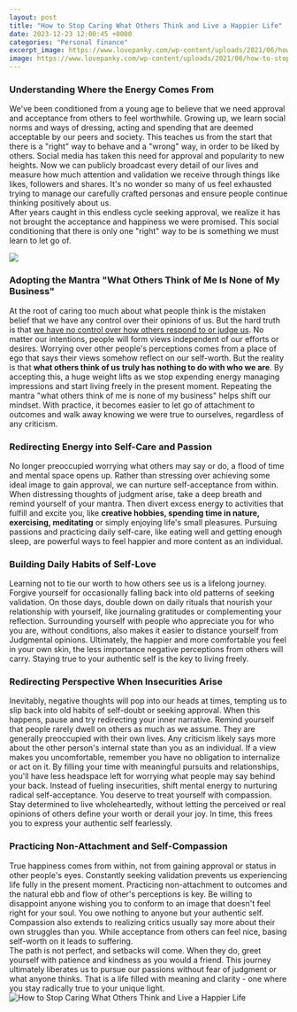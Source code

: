 ```yaml
---
layout: post
title: "How to Stop Caring What Others Think and Live a Happier Life"
date: 2023-12-23 12:00:45 +0000
categories: "Personal finance"
excerpt_image: https://www.lovepanky.com/wp-content/uploads/2021/06/how-to-stop-caring-what-other-people-think.jpg
image: https://www.lovepanky.com/wp-content/uploads/2021/06/how-to-stop-caring-what-other-people-think.jpg
---
```


### Understanding Where the Energy Comes From
We've been conditioned from a young age to believe that we need approval and acceptance from others to feel worthwhile. Growing up, we learn social norms and ways of dressing, acting and spending that are deemed acceptable by our peers and society. This teaches us from the start that there is a "right" way to behave and a "wrong" way, in order to be liked by others. 
Social media has taken this need for approval and popularity to new heights. Now we can publicly broadcast every detail of our lives and measure how much attention and validation we receive through things like likes, followers and shares. It's no wonder so many of us feel exhausted trying to manage our carefully crafted personas and ensure people continue thinking positively about us.  
After years caught in this endless cycle seeking approval, we realize it has not brought the acceptance and happiness we were promised. This social conditioning that there is only one "right" way to be is something we must learn to let go of.

![](https://zanebaker.com/wp-content/uploads/2021/02/3-POWERFUL-ways-to-stop-caring-what-others-think-683x1024.png)
### Adopting the Mantra "What Others Think of Me Is None of My Business"
At the root of caring too much about what people think is the mistaken belief that we have any control over their opinions of us. But the hard truth is that [we have no control over how others respond to or judge us](https://store.fi.io.vn/chihuahuas-mom-dog-walker-funny-pun4510-t-shirt). No matter our intentions, people will form views independent of our efforts or desires.
Worrying over other people's perceptions comes from a place of ego that says their views somehow reflect on our self-worth. But the reality is that **what others think of us truly has nothing to do with who we are**. By accepting this, a huge weight lifts as we stop expending energy managing impressions and start living freely in the present moment. 
Repeating the mantra "what others think of me is none of my business" helps shift our mindset. With practice, it becomes easier to let go of attachment to outcomes and walk away knowing we were true to ourselves, regardless of any criticism.
### Redirecting Energy into Self-Care and Passion
No longer preoccupied worrying what others may say or do, a flood of time and mental space opens up. Rather than stressing over achieving some ideal image to gain approval, we can nurture self-acceptance from within. 
When distressing thoughts of judgment arise, take a deep breath and remind yourself of your mantra. Then divert excess energy to activities that fulfill and excite you, like **creative hobbies, spending time in nature, exercising, meditating** or simply enjoying life's small pleasures. Pursuing passions and practicing daily self-care, like eating well and getting enough sleep, are powerful ways to feel happier and more content as an individual.
### Building Daily Habits of Self-Love 
Learning not to tie our worth to how others see us is a lifelong journey. Forgive yourself for occasionally falling back into old patterns of seeking validation. On those days, double down on daily rituals that nourish your relationship with yourself, like journaling gratitudes or complementing your reflection.
Surrounding yourself with people who appreciate you for who you are, without conditions, also makes it easier to distance yourself from Judgmental opinions. Ultimately, the happier and more comfortable you feel in your own skin, the less importance negative perceptions from others will carry. Staying true to your authentic self is the key to living freely.
### Redirecting Perspective When Insecurities Arise  
Inevitably, negative thoughts will pop into our heads at times, tempting us to slip back into old habits of self-doubt or seeking approval. When this happens, pause and try redirecting your inner narrative. Remind yourself that people rarely dwell on others as much as we assume. They are generally preoccupied with their own lives.
Any criticism likely says more about the other person's internal state than you as an individual. If a view makes you uncomfortable, remember you have no obligation to internalize or act on it. By filling your time with meaningful pursuits and relationships, you'll have less headspace left for worrying what people may say behind your back.
Instead of fueling insecurities, shift mental energy to nurturing radical self-acceptance. You deserve to treat yourself with compassion. Stay determined to live wholeheartedly, without letting the perceived or real opinions of others define your worth or derail your joy. In time, this frees you to express your authentic self fearlessly.
### Practicing Non-Attachment and Self-Compassion  
True happiness comes from within, not from gaining approval or status in other people's eyes. Constantly seeking validation prevents us experiencing life fully in the present moment. Practicing non-attachment to outcomes and the natural ebb and flow of other's perceptions is key.
Be willing to disappoint anyone wishing you to conform to an image that doesn't feel right for your soul. You owe nothing to anyone but your authentic self. Compassion also extends to realizing critics usually say more about their own struggles than you. While acceptance from others can feel nice, basing self-worth on it leads to suffering.  
The path is not perfect, and setbacks will come. When they do, greet yourself with patience and kindness as you would a friend. This journey ultimately liberates us to pursue our passions without fear of judgment or what anyone thinks. That is a life filled with meaning and clarity - one where you stay radically true to your unique light.
![How to Stop Caring What Others Think and Live a Happier Life](https://www.lovepanky.com/wp-content/uploads/2021/06/how-to-stop-caring-what-other-people-think.jpg)